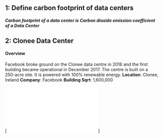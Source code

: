 
## 1: Define carbon footprint of data centers
##### Carbon footprint of a data center is *Carbon dioxide emission coefficient of a Data Center*

## 2: Clonee Data Center
#### Overview
Facebook broke ground on the Clonee data centre in 2016 and the first building became operational in December 2017. The centre is built on a 250-acre site. It is powered with 100% renewable energy.
  **Location**: Clonee, Ireland
  **Company**: Facebook
  **Building Sqrt**: 1,600,000 

[![N|Solid](/images/clonee.pdf)]
